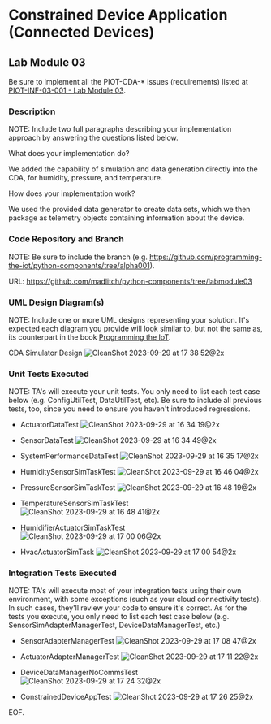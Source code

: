 # Constrained Device Application (Connected Devices)

## Lab Module 03

Be sure to implement all the PIOT-CDA-* issues (requirements) listed at [PIOT-INF-03-001 - Lab Module 03](https://github.com/orgs/programming-the-iot/projects/1#column-10488379).

### Description

NOTE: Include two full paragraphs describing your implementation approach by answering the questions listed below.

What does your implementation do? 

We added the capability of simulation and data generation directly into the CDA, for humidity, pressure, and temperature.

How does your implementation work?

We used the provided data generator to create data sets, which we then package as telemetry objects containing information about the device.

### Code Repository and Branch

NOTE: Be sure to include the branch (e.g. https://github.com/programming-the-iot/python-components/tree/alpha001).

URL: https://github.com/madlitch/python-components/tree/labmodule03

### UML Design Diagram(s)

NOTE: Include one or more UML designs representing your solution. It's expected each
diagram you provide will look similar to, but not the same as, its counterpart in the
book [Programming the IoT](https://learning.oreilly.com/library/view/programming-the-internet/9781492081401/).

CDA Simulator Design
![CleanShot 2023-09-29 at 17 38 52@2x](https://github.com/lybamughees/book-exercise-docs/assets/33076159/e9d72778-b724-4276-bca0-376bcbb6ef07)



### Unit Tests Executed

NOTE: TA's will execute your unit tests. You only need to list each test case below
(e.g. ConfigUtilTest, DataUtilTest, etc). Be sure to include all previous tests, too,
since you need to ensure you haven't introduced regressions.

- ActuatorDataTest
  ![CleanShot 2023-09-29 at 16 34 19@2x](https://github.com/lybamughees/book-exercise-docs/assets/33076159/b1d1a46c-2190-40ca-ac72-1154d8b74a78)

- SensorDataTest
![CleanShot 2023-09-29 at 16 34 49@2x](https://github.com/lybamughees/book-exercise-docs/assets/33076159/038beb01-9db3-4a85-9a2a-e7305c96fa76)

- SystemPerformanceDataTest
![CleanShot 2023-09-29 at 16 35 17@2x](https://github.com/lybamughees/book-exercise-docs/assets/33076159/58b04452-493d-440b-a19e-97581390f9b4)

- HumiditySensorSimTaskTest
![CleanShot 2023-09-29 at 16 46 04@2x](https://github.com/lybamughees/book-exercise-docs/assets/33076159/b36f17cb-3d22-4e49-8869-65edae277b9d)

- PressureSensorSimTaskTest
![CleanShot 2023-09-29 at 16 48 19@2x](https://github.com/lybamughees/book-exercise-docs/assets/33076159/2d280d2f-3634-4086-90cf-d0bc652b0c58)

- TemperatureSensorSimTaskTest
![CleanShot 2023-09-29 at 16 48 41@2x](https://github.com/lybamughees/book-exercise-docs/assets/33076159/6ec5b873-399d-414f-bd9b-38465017fc23)

- HumidifierActuatorSimTaskTest
![CleanShot 2023-09-29 at 17 00 06@2x](https://github.com/lybamughees/book-exercise-docs/assets/33076159/3b4a8117-92dd-4844-bf3d-bf8ca6b47885)

- HvacActuatorSimTask
![CleanShot 2023-09-29 at 17 00 54@2x](https://github.com/lybamughees/book-exercise-docs/assets/33076159/ed554f9e-a38b-460c-903c-d33312ef7629)


### Integration Tests Executed

NOTE: TA's will execute most of your integration tests using their own environment, with
some exceptions (such as your cloud connectivity tests). In such cases, they'll review
your code to ensure it's correct. As for the tests you execute, you only need to list each
test case below (e.g. SensorSimAdapterManagerTest, DeviceDataManagerTest, etc.)

- SensorAdapterManagerTest
![CleanShot 2023-09-29 at 17 08 47@2x](https://github.com/lybamughees/book-exercise-docs/assets/33076159/51ce99de-317e-4da9-816a-8adbbb7ecd02)

- ActuatorAdapterManagerTest
![CleanShot 2023-09-29 at 17 11 22@2x](https://github.com/lybamughees/book-exercise-docs/assets/33076159/b16a619d-55fe-4e46-80fb-bd49ef5478dc)

- DeviceDataManagerNoCommsTest
![CleanShot 2023-09-29 at 17 24 32@2x](https://github.com/lybamughees/book-exercise-docs/assets/33076159/e204ddc9-9563-429b-af75-5f4b8ca39952)

- ConstrainedDeviceAppTest
![CleanShot 2023-09-29 at 17 26 25@2x](https://github.com/lybamughees/book-exercise-docs/assets/33076159/48a22b91-4acb-4608-aa0a-5a67d19d1b7f)

EOF.

